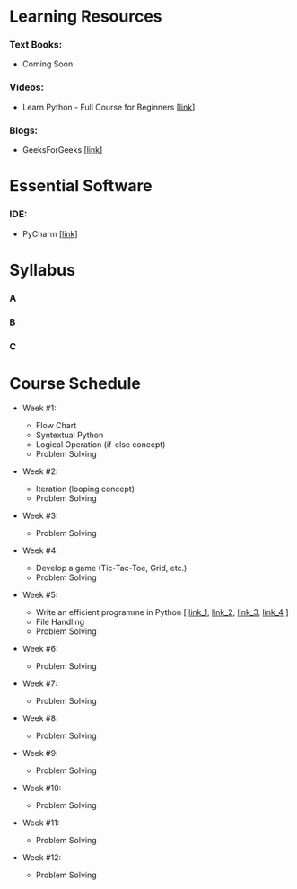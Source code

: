 # Learning Resources

### Text Books:
- Coming Soon

### Videos:
- Learn Python - Full Course for Beginners [[link](https://www.youtube.com/watch?v=rfscVS0vtbw&feature=youtu.be)]

### Blogs:
- GeeksForGeeks [[link](https://www.geeksforgeeks.org/python-programming-language)]

# Essential Software

### IDE:
- PyCharm [[link](https://www.jetbrains.com/pycharm/download/#section=windows)]

# Syllabus
### A
### B
### C

# Course Schedule
  - Week #1:
    - Flow Chart
    - Syntextual Python
    - Logical Operation (if-else concept)
    - Problem Solving
    
  - Week #2:
    - Iteration (looping concept)
    - Problem Solving
  - Week #3:
    - Problem Solving
  - Week #4:
    - Develop a game (Tic-Tac-Toe, Grid, etc.)
    - Problem Solving
  - Week #5:
    - Write an efficient programme in Python [ [link_1](https://www.youtube.com/watch?v=YjHsOrOOSuI), [link_2](https://www.youtube.com/watch?v=OSGv2VnC0go), [link_3](https://docs.python-guide.org/writing/style/), [link_4](https://sahandsaba.com/thirty-python-language-features-and-tricks-you-may-not-know.html) ]
    - File Handling
    - Problem Solving
  - Week #6:
    - Problem Solving
  - Week #7:
    - Problem Solving
  - Week #8:
    - Problem Solving
  - Week #9:
    - Problem Solving
  - Week #10:
    - Problem Solving
  - Week #11:
    - Problem Solving
  - Week #12:
    - Problem Solving
